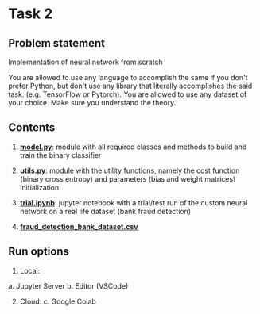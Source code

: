 # Task 2

## Problem statement

Implementation of neural network from scratch

You are allowed to use any language to accomplish the same if you don't prefer Python, but don't use any library that literally accomplishes the said task. (e.g. TensorFlow or Pytorch). You are allowed to use any dataset of your choice. Make sure you understand the theory.

## Contents

1. **[model.py](https://github.com/majimearun/crux-round3-tasks/blob/main/task2/model.py)**: module with all required classes and methods to build and train the binary classifier

2. **[utils.py](https://github.com/majimearun/crux-round3-tasks/blob/main/task2/utils.py)**: module with the utility functions, namely the cost function (binary cross entropy) and parameters (bias and weight matrices) initialization

3. **[trial.ipynb](https://github.com/majimearun/crux-round3-tasks/blob/main/task2/trial.ipynb)**: jupyter notebook with a trial/test run of the custom neural network on a real life dataset (bank fraud detection)

4. **[fraud_detection_bank_dataset.csv](https://github.com/majimearun/crux-round3-tasks/blob/main/task2/data/fraud_detection_bank_dataset.csv)**

## Run options

1. Local:

a. Jupyter Server
b. Editor (VSCode)

2. Cloud:
c. Google Colab
